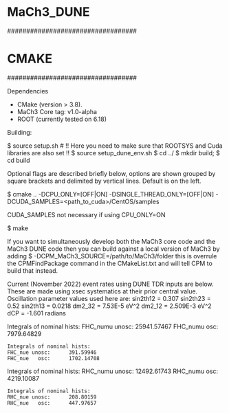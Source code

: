 # MaCh3_DUNE

##################################
# CMAKE #########
##################################

Dependencies

- CMake (version > 3.8). 
- MaCh3 Core tag: v1.0-alpha
- ROOT (currently tested on 6.18)

Building:

$ source setup.sh # !! Here you need to make sure that ROOTSYS and Cuda libraries are also set !!
$ source setup_dune_env.sh
$ cd ../
$ mkdir build;
$ cd build

Optional flags are described briefly below, options are shown grouped by square brackets and delimited by vertical lines. Default is on the left.

$ cmake .. -DCPU_ONLY=[OFF|ON] -DSINGLE_THREAD_ONLY=[OFF|ON] -DCUDA_SAMPLES=<path_to_cuda>/CentOS/samples 

CUDA_SAMPLES not necessary if using CPU_ONLY=ON

$ make

If you want to simultaneously develop both the MaCh3 core code and the MaCh3 DUNE code then you can build against a local version of MaCh3 by adding
$ -DCPM_MaCh3_SOURCE=/path/to/MaCh3/folder
this is overrule the CPMFindPackage command in the CMakeList.txt and will tell CPM to build that instead.


Current (November 2022) event rates using DUNE TDR inputs are below. These are made using xsec systematics at their prior central value. Oscillation parameter values used here are:
sin2th12 = 0.307
sin2th23 = 0.52
sin2th13 = 0.0218
dm2_32 = 7.53E-5 eV^2
dm2_12 = 2.509E-3 eV^2 
dCP = -1.601 radians


Integrals of nominal hists: 
FHC_numu unosc:      25941.57467
FHC_numu   osc:      7979.64829
~~~~~~~~~~~~~~~~
Integrals of nominal hists: 
FHC_nue unosc:      391.59946
FHC_nue   osc:      1702.14708
~~~~~~~~~~~~~~~~
Integrals of nominal hists: 
RHC_numu unosc:      12492.61743
RHC_numu   osc:      4219.10087
~~~~~~~~~~~~~~~~
Integrals of nominal hists: 
RHC_nue unosc:      208.80159
RHC_nue   osc:      447.97657
~~~~~~~~~~~~~~~~
